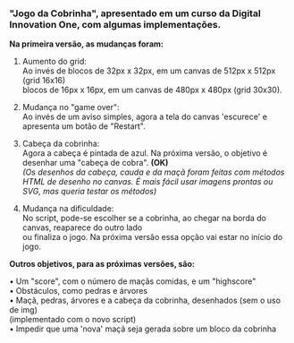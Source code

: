 <h3>"Jogo da Cobrinha", apresentado em um curso da Digital Innovation One, com algumas implementações.</h3>

<b>Na primeira versão, as mudanças foram:</b>

  1. Aumento do grid:<br>
  Ao invés de blocos de 32px x 32px, em um canvas de 512px x 512px (grid 16x16)<br>
  blocos de 16px x 16px, em um canvas de 480px x 480px (grid 30x30).
  
  2. Mudança no "game over":<br>
  Ao invés de um aviso simples, agora a tela do canvas 'escurece' e apresenta um botão de "Restart".
  
  3. Cabeça da cobrinha:<br>
  Agora a cabeça é pintada de azul. Na próxima versão, o objetivo é desenhar uma "cabeça de cobra". <b>(OK)</b><br>
  <i>(Os desenhos da cabeça, cauda e da maçã foram feitas com métodos HTML de desenho no canvas. É mais fácil usar imagens prontas ou SVG, mas queria testar os métodos)</i>
  
  4. Mudança na dificuldade:<br>
  No script, pode-se escolher se a cobrinha, ao chegar na borda do canvas, reaparece do outro lado<br>
  ou finaliza o jogo. Na próxima versão essa opção vai estar no início do jogo.
  
<b>Outros objetivos, para as próximas versões, são:</b>

  • Um "score", com o número de maçãs comidas, e um "highscore"<br>
  • Obstáculos, como pedras e árvores<br>
  • Maçã, pedras, árvores e a cabeça da cobrinha, desenhados (sem o uso de img)<br>
    (implementado com o novo script)<br>
  • Impedir que uma 'nova' maçã seja gerada sobre um bloco da cobrinha<br>
